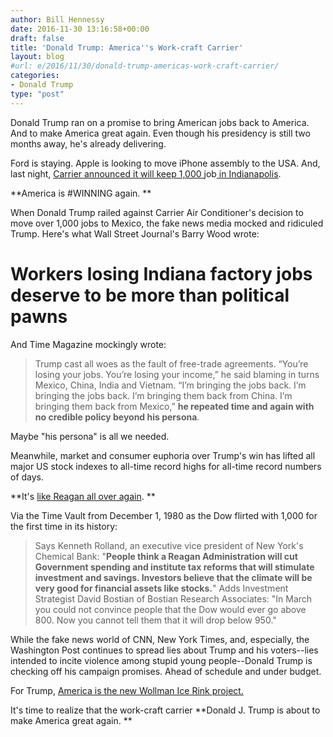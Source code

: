```yaml
---
author: Bill Hennessy
date: 2016-11-30 13:16:58+00:00
draft: false
title: 'Donald Trump: America''s Work-craft Carrier'
layout: blog
#url: e/2016/11/30/donald-trump-americas-work-craft-carrier/
categories:
- Donald Trump
type: "post"
---
```


Donald Trump ran on a promise to bring American jobs back to America. And to make America great again. Even though his presidency is still two months away, he's already delivering.

Ford is staying. Apple is looking to move iPhone assembly to the USA. And, last night, [Carrier announced it will keep 1,000 ](https://www.thegatewaypundit.com/2016/11/breaking-trump-reaches-agreement-carrier-keep-least-1000-american-jobs-us/)job[ in Indianapolis](https://www.thegatewaypundit.com/2016/11/breaking-trump-reaches-agreement-carrier-keep-least-1000-american-jobs-us/).

**America is #WINNING again. **

When Donald Trump railed against Carrier Air Conditioner's decision to move over 1,000 jobs to Mexico, the fake news media mocked and ridiculed Trump. Here's what Wall Street Journal's Barry Wood wrote:



# Workers losing Indiana factory jobs deserve to be more than political pawns



And Time Magazine mockingly wrote:



> Trump cast all woes as the fault of free-trade agreements. “You’re losing your jobs. You’re losing your income,” he said blaming in turns Mexico, China, India and Vietnam. “I’m bringing the jobs back. I’m bringing the jobs back. I’m bringing them back from China. I’m bringing them back from Mexico,” **he repeated time and again with no credible policy beyond his persona**.



Maybe "his persona" is all we needed.

Meanwhile, market and consumer euphoria over Trump's win has lifted all major US stock indexes to all-time record highs for all-time record numbers of days.

**It's [like Reagan all over again](https://content.time.com/time/subscriber/article/0,33009,924569,00.html). **

Via the Time Vault from December 1, 1980 as the Dow flirted with 1,000 for the first time in its history:



> Says Kenneth Rolland, an executive vice president of New York's Chemical Bank: "**People think a Reagan Administration will cut Government spending and institute tax reforms that will stimulate investment and savings. Investors believe that the climate will be very good for financial assets like stocks.**" Adds Investment Strategist David Bostian of Bostian Research Associates: "In March you could not convince people that the Dow would ever go above 800. Now you cannot tell them that it will drop below 950."



While the fake news world of CNN, New York Times, and, especially, the Washington Post continues to spread lies about Trump and his voters--lies intended to incite violence among stupid young people--Donald Trump is checking off his campaign promises. Ahead of schedule and under budget.

For Trump, [America is the new Wollman Ice Rink project.](https://www.realclearpolitics.com/articles/2016/11/29/will_donald_trump_do_for_infrastructure_what_he_did_for_wollman_rink_132445.html)

It's time to realize that the work-craft carrier **Donald J. Trump is about to make America great again. **


